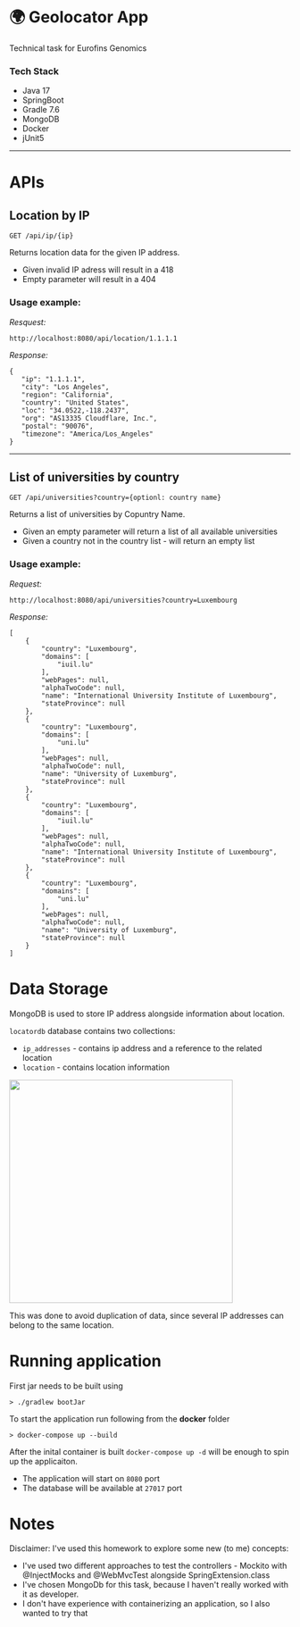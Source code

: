 # :earth_africa: Geolocator App
Technical task for Eurofins Genomics

### Tech Stack
- Java 17
- SpringBoot
- Gradle 7.6
- MongoDB
- Docker
- jUnit5
-------

# APIs

## Location by IP
```
GET /api/ip/{ip}
```
Returns location data for the given IP address. 
- Given invalid IP adress will result in a 418
- Empty parameter will result in a 404

### Usage example: 

 *Resquest:*
 ```
 http://localhost:8080/api/location/1.1.1.1
 ```
 
 *Response:*
 ```
 {
    "ip": "1.1.1.1",
    "city": "Los Angeles",
    "region": "California",
    "country": "United States",
    "loc": "34.0522,-118.2437",
    "org": "AS13335 Cloudflare, Inc.",
    "postal": "90076",
    "timezone": "America/Los_Angeles"
}
 ```
---------
## List of universities by country
 ```
 GET /api/universities?country={optionl: country name}
 ```
Returns a list of universities by Copuntry Name. 
- Given an empty parameter will return a list of all available universities
- Given a country not in the country list - will return an empty list

### Usage example: 

*Request:*
```
http://localhost:8080/api/universities?country=Luxembourg
```
*Response:*
```
[
    {
        "country": "Luxembourg",
        "domains": [
            "iuil.lu"
        ],
        "webPages": null,
        "alphaTwoCode": null,
        "name": "International University Institute of Luxembourg",
        "stateProvince": null
    },
    {
        "country": "Luxembourg",
        "domains": [
            "uni.lu"
        ],
        "webPages": null,
        "alphaTwoCode": null,
        "name": "University of Luxemburg",
        "stateProvince": null
    },
    {
        "country": "Luxembourg",
        "domains": [
            "iuil.lu"
        ],
        "webPages": null,
        "alphaTwoCode": null,
        "name": "International University Institute of Luxembourg",
        "stateProvince": null
    },
    {
        "country": "Luxembourg",
        "domains": [
            "uni.lu"
        ],
        "webPages": null,
        "alphaTwoCode": null,
        "name": "University of Luxemburg",
        "stateProvince": null
    }
]
```

# Data Storage
MongoDB is used to store IP address alongside information about location.

```locatordb``` database contains two collections:
- ```ip_addresses``` - contains ip address and a reference to the related location
- ```location``` - contains location information

<img src="/assets/locatordb.png" width="400">

This was done to avoid duplication of data, since several IP addresses can belong to the same location.

# Running application

First jar needs to be built using
```
> ./gradlew bootJar 
```

To start the application run following from the **docker** folder 
``` 
> docker-compose up --build 
```

After the inital container is built ```docker-compose up -d``` will be enough to spin up the applicaiton.

- The application will start on ```8080``` port
- The database will be available at ```27017``` port

# Notes
Disclaimer: I've used this homework to explore some new (to me) concepts: 
- I've used two different approaches to test the controllers - Mockito with @InjectMocks and @WebMvcTest alongside SpringExtension.class
- I've chosen MongoDb for this task, because I haven't really worked with it as developer.
- I don't have experience with containerizing an application, so I also wanted to try that

